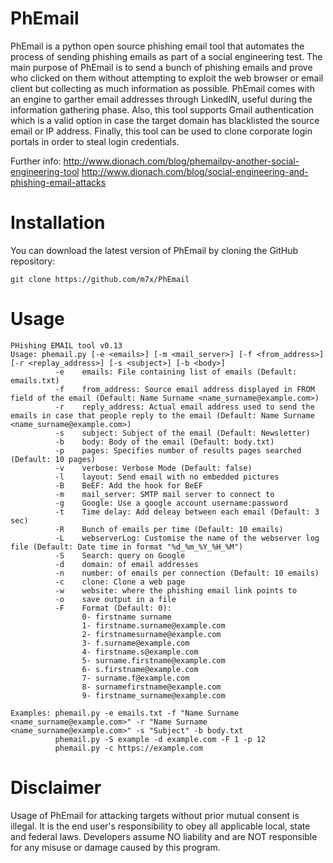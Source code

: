 PhEmail
======

PhEmail is a python open source phishing email tool that automates the process of sending phishing emails as part of a social engineering test. The main purpose of PhEmail is to send a bunch of phishing emails and prove who clicked on them without attempting to exploit the web browser or email client but collecting as much information as possible. PhEmail comes with an engine to garther email addresses through LinkedIN, useful during the information gathering phase. Also, this tool supports Gmail authentication which is a valid option in case the target domain has blacklisted the source email or IP address. Finally, this tool can be used to clone corporate login portals in order to steal login credentials.

Further info:
http://www.dionach.com/blog/phemailpy-another-social-engineering-tool
http://www.dionach.com/blog/social-engineering-and-phishing-email-attacks

Installation
=====
You can download the latest version of PhEmail by cloning the GitHub repository:

	git clone https://github.com/m7x/PhEmail


Usage
=====
	PHishing EMAIL tool v0.13
	Usage: phemail.py [-e <emails>] [-m <mail_server>] [-f <from_address>] [-r <replay_address>] [-s <subject>] [-b <body>]
	          -e    emails: File containing list of emails (Default: emails.txt)
	          -f    from_address: Source email address displayed in FROM field of the email (Default: Name Surname <name_surname@example.com>)
	          -r    reply_address: Actual email address used to send the emails in case that people reply to the email (Default: Name Surname <name_surname@example.com>)
	          -s    subject: Subject of the email (Default: Newsletter)
	          -b    body: Body of the email (Default: body.txt)
	          -p    pages: Specifies number of results pages searched (Default: 10 pages)
	          -v    verbose: Verbose Mode (Default: false)
	          -l    layout: Send email with no embedded pictures 
	          -B    BeEF: Add the hook for BeEF
	          -m    mail_server: SMTP mail server to connect to
	          -g    Google: Use a google account username:password
	          -t    Time delay: Add deleay between each email (Default: 3 sec)
	          -R    Bunch of emails per time (Default: 10 emails)
	          -L    webserverLog: Customise the name of the webserver log file (Default: Date time in format "%d_%m_%Y_%H_%M")
	          -S    Search: query on Google
	          -d    domain: of email addresses
	          -n    number: of emails per connection (Default: 10 emails)
	          -c    clone: Clone a web page
	          -w    website: where the phishing email link points to
	          -o    save output in a file
	          -F    Format (Default: 0): 
	                0- firstname surname
	                1- firstname.surname@example.com
	                2- firstnamesurname@example.com
	                3- f.surname@example.com
	                4- firstname.s@example.com
	                5- surname.firstname@example.com
	                6- s.firstname@example.com
	                7- surname.f@example.com
	                8- surnamefirstname@example.com
	                9- firstname_surname@example.com 
	          
	Examples: phemail.py -e emails.txt -f "Name Surname <name_surname@example.com>" -r "Name Surname <name_surname@example.com>" -s "Subject" -b body.txt
	          phemail.py -S example -d example.com -F 1 -p 12
	          phemail.py -c https://example.com


Disclaimer
=====
Usage of PhEmail for attacking targets without prior mutual consent is illegal. 
It is the end user's responsibility to obey all applicable local, state and federal laws. 
Developers assume NO liability and are NOT responsible for any misuse or damage caused by this program.